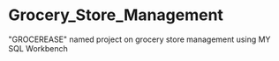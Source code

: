 # Grocery_Store_Management
"GROCEREASE" named project on grocery store management using MY SQL Workbench
